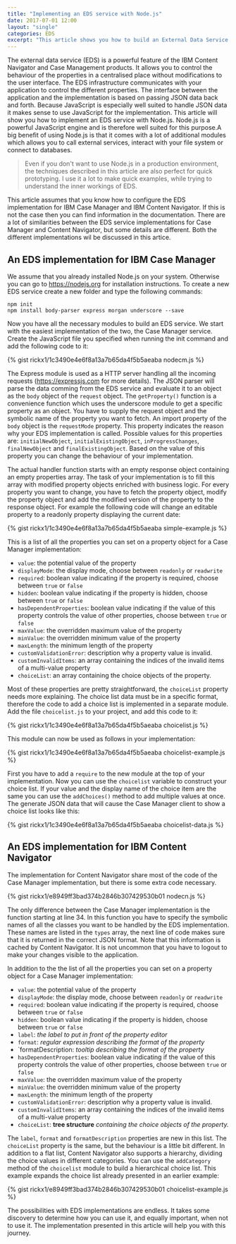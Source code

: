 ```yaml
---
title: "Implementing an EDS service with Node.js"
date: 2017-07-01 12:00
layout: "single"
categories: EDS
excerpt: "This article shows you how to build an External Data Service with Node.js. The interface is based on JSON and JavaScript is very well suited to handle this data."
---
```



The external data service (EDS) is a powerful feature of the IBM Content Navigator and Case Management products. It allows you to control the behaviour of the properties in a centralised place without modifications to the user interface. The EDS infrastructure communicates with your application to control the different properties. The interface between the application and the implementation is based on passing JSON data back and forth. Because JavaScript is especially well suited to handle JSON data it makes sense to use JavaScript for the implementation. This article will show you how to implement an EDS service with Node.js. Node.js is a powerful JavaScript engine and is therefore well suited for this purpose.<!--more-->A big benefit of using Node.js is that it comes with a lot of additional modules which allows you to call external services, interact with your file system or connect to databases.

<blockquote>Even if you don't want to use Node.js in a production environment, the techniques described in this article are also perfect for quick prototyping. I use it a lot to make quick examples, while trying to understand the inner workings of EDS.</blockquote>

This article assumes that you know how to configure the EDS implementation for IBM Case Manager and IBM Content Navigator. If this is not the case then you can find information in the documentation. There are a lot of similarities between the EDS service implementations for Case Manager and Content Navigator, but some details are different. Both the different implementations wil be discussed in this artice.

<h2>An EDS implementation for IBM Case Manager</h2>

We assume that you already installed Node.js on your system. Otherwise you can go to https://nodejs.org for installation instructions. To create a new EDS service create a new folder and type the following commands:
```
npm init
npm install body-parser express morgan underscore --save
```
Now you have all the necessary modules to build an EDS service. We start with the easiest implementation of the two, the Case Manager service. Create the JavaScript file you specified when running the init command and add the following code to it:

{% gist rickx1/1c3490e4e6f8a13a7b65da4f5b5aeaba nodecm.js %}

The Express module is used as a HTTP server handling all the incoming requests (https://expressjs.com for more details). The JSON parser will parse the data comming from the EDS service and evaluate it to an object as the `body` object of the `request` object. The `getProperty()` function is a convenience function which uses the underscore module to get a specific property as an object. You have to supply the request object and the symbolic name of the property you want to fetch. An import property of the `body` object is the `requestMode` property. This property indicates the reason why your EDS implementation is called. Possible values for this properties are: `initialNewObject`, `initialExistingObject`, `inProgressChanges`, `finalNewObject` and `finalExistingObject`. Based on the value of this property you can change the behaviour of your implementation.

The actual handler function starts with an empty response object containing an empty properties array. The task of your implementation is to fill this array with modified property objects enriched with business logic. For every property you want to change, you have to fetch the property object, modify the property object and add the modified version of the property to the response object. For example the following code will change an editable property to a readonly property displaying the current date:

{% gist rickx1/1c3490e4e6f8a13a7b65da4f5b5aeaba simple-example.js %}

This is a list of all the properties you can set on a property object for a Case Manager implementation:
* `value`: the potential value of the property
* `displayMode`: the display mode, choose between `readonly` or `readwrite`
* `required`: boolean value indicating if the property is required, choose between `true` or `false`
* `hidden`: boolean value indicating if the property is hidden, choose between `true` or `false`
* `hasDependentProperties`: boolean value indicating if the value of this property controls the value of other properties, choose between `true` or `false`
* `maxValue`: the overridden maximum value of the property
* `minValue`: the overridden minimum value of the property
* `maxLength`: the minimum length of the property
* `customValidationError`: description why a property value is invalid.
* `customInvalidItems`: an array containing the indices of the invalid items of a multi-value property
* `choiceList`: an array containing the choice objects of the property.

Most of these properties are pretty straightforward, the `choiceList` property needs more explaining. The choice list data must be in a specific format, therefore the code to add a choice list is implemented in a separate module. Add the file `choicelist.js` to your project, and add this code to it:

{% gist rickx1/1c3490e4e6f8a13a7b65da4f5b5aeaba choicelist.js %}

This module can now be used as follows in your implementation:

{% gist rickx1/1c3490e4e6f8a13a7b65da4f5b5aeaba choicelist-example.js %}

First you have to add a `require` to the new module at the top of your implementation. Now you can use the `choicelist` variable to construct your choice list. If your value and the display name of the choice item are the same you can use the `addChoices()` method to add multiple values at once. The generate JSON data that will cause the Case Manager client to show a choice list looks like this:

{% gist rickx1/1c3490e4e6f8a13a7b65da4f5b5aeaba choicelist-data.js %}

<h2>An EDS implementation for IBM Content Navigator</h2>

The implementation for Content Navigator share most of the code of the Case Manager implementation, but there is some extra code necessary.

{% gist rickx1/e8949ff3bad374b2846b307429530b01 nodecn.js %}

The only difference between the Case Manager implementation is the function starting at line 34. In this function you have to specify the symbolic names of all the classes you want to be handled by the EDS implementation. These names are listed in the `types` array, the next line of code makes sure that it is returned in the correct JSON format. Note that this information is cached by Content Navigator. It is not uncommon that you have to logout to make your changes visible to the application.

In addition to the the list of all the properties you can set on a property object for a Case Manager implementation:
* `value`: the potential value of the property
* `displayMode`: the display mode, choose between `readonly` or `readwrite`
* `required`: boolean value indicating if the property is required, choose between `true` or `false`
* `hidden`: boolean value indicating if the property is hidden, choose between `true` or `false`
* `label`: _the label to put in front of the property editor_
* `format`: _regular expression describing the format of the property_
* `formatDescription: _tooltip describing the format of the property_
* `hasDependentProperties`: boolean value indicating if the value of this property controls the value of other properties, choose between `true` or `false`
* `maxValue`: the overridden maximum value of the property
* `minValue`: the overridden minimum value of the property
* `maxLength`: the minimum length of the property
* `customValidationError`: description why a property value is invalid.
* `customInvalidItems`: an array containing the indices of the invalid items of a multi-value property
* `choiceList`: **tree structure** _containing the choice objects of the property._

The `label`, `format` and `formatDescription` properties are new in this list. The `choiceList` property is the same, but the behaviour is a little bit different. In addition to a flat list, Content Navigator also supports a hierarchy, dividing the choice values in different categories. You can use the `addCategory` method of the `choicelist` module to build a hierarchical choice list. This example expands the choice list already presented in an earlier example:

{% gist rickx1/e8949ff3bad374b2846b307429530b01 choicelist-example.js %}

The possibilities with EDS implementations are endless. It takes some discovery to determine how you can use it, and equally important, when not to use it. The implementation presented in this article will help you with this journey.

